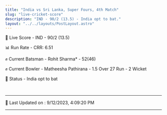 ```yaml
---
title: "India vs Sri Lanka, Super Fours, 4th Match"
slug: "live-cricket-score"
description: "IND - 90/2 (13.5) - India opt to bat."
layout: "../../layouts/PostLayout.astro"
---
```


🔴 Live Score - IND - 90/2 (13.5)  

📊 Run Rate - CRR: 6.51  

✊ Current Batsman - Rohit Sharma* - 52(46)  

✊ Current Bowler - Matheesha Pathirana - 1.5 Over 27 Run - 2 Wicket  

📑 Status - India opt to bat

<br />

***

📝 Last Updated on : 9/12/2023, 4:09:20 PM

***

